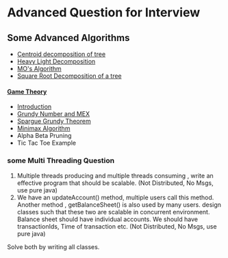# Advanced Question for Interview


## Some Advanced Algorithms

* [Centroid decomposition of tree](https://www.geeksforgeeks.org/centroid-decomposition-of-tree/)
* [Heavy Light Decomposition](https://www.geeksforgeeks.org/heavy-light-decomposition-set-1-introduction/)
* [MO's Algorithm](https://www.geeksforgeeks.org/mos-algorithm-query-square-root-decomposition-set-1-introduction/)
* [Square Root Decomposition of a tree](https://www.geeksforgeeks.org/sqrt-square-root-decomposition-technique-set-1-introduction/)

#### [Game Theory](https://www.geeksforgeeks.org/game-theory/)
* [Introduction](https://www.geeksforgeeks.org/introduction-to-combinatorial-game-theory/)
* [Grundy Number and MEX](https://www.geeksforgeeks.org/combinatorial-game-theory-set-3-grundy-numbersnimbers-and-mex/)
* [Spargue Grundy Theorem](https://www.youtube.com/watch?v=GRlGknQEOW8)
* [Minimax Algorithm](https://www.youtube.com/watch?v=KU9Ch59-4vw)
* Alpha Beta Pruning
* Tic Tac Toe Example


### some Multi Threading Question

1. Multiple threads producing and multiple threads consuming , write an effective program that should be scalable. (Not Distributed, No Msgs, use pure java)
2. We have an updateAccount() method, multiple users call this method. Another method , getBalanceSheet() is also used by many users. design classes  such that these two are scalable in concurrent environment. Balance sheet should have individual accounts. We should have transactionIds, Time of transaction etc. (Not Distributed, No Msgs, use pure java) 

Solve both by writing all classes.

